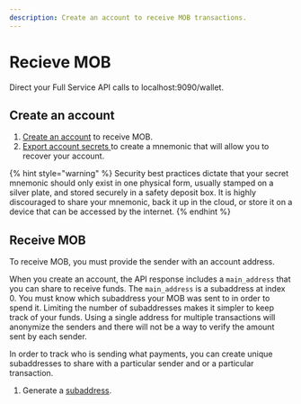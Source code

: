 ```yaml
---
description: Create an account to receive MOB transactions.
---
```


# Recieve MOB

Direct your Full Service API calls to localhost:9090/wallet.

## Create an account

1. [Create an account](../accounts/untitled.md#create_account) to receive MOB.
2. [Export account secrets ](../accounts/account-secrets.md#export_account_secrets)to create a mnemonic that will allow you to recover your account. 

{% hint style="warning" %}
Security best practices dictate that your secret mnemonic should only exist in one physical form, usually stamped on a silver plate, and stored securely in a safety deposit box. It is highly discouraged to share your mnemonic, back it up in the cloud, or store it on a device that can be accessed by the internet.
{% endhint %}

## Receive MOB

To receive MOB, you must provide the sender with an account address. 

When you create an account, the API response includes a `main_address` that you can share to receive funds. The `main_address` is a subaddress at index 0. You must know which subaddress your MOB was sent to in order to spend it. Limiting the number of subaddresses makes it simpler to keep track of your funds. Using a single address for multiple transactions will anonymize the senders and there will not be a way to verify the amount sent by each sender. 

In order to track who is sending what payments, you can create unique subaddresses to share with a particular sender and or a particular transaction.

1. Generate a [subaddress](../accounts/address.md#assign_address_for_account).



